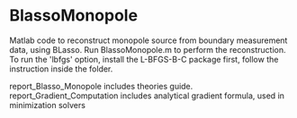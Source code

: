 # BlassoMonopole
Matlab code to reconstruct monopole source from boundary measurement data, using BLasso. 
Run BlassoMonopole.m to perform the reconstruction. 
To run the 'lbfgs' option, install the L-BFGS-B-C package first, follow the instruction inside the folder.

report_Blasso_Monopole includes theories guide.
report_Gradient_Computation includes analytical gradient formula, used in minimization solvers
